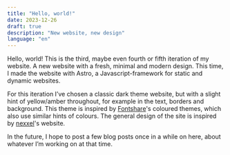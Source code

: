 ```yaml
---
title: "Hello, world!"
date: 2023-12-26
draft: true
description: "New website, new design"
language: "en"
---
```


Hello, world! This is the third, maybe even fourth or fifth iteration
of my website. A new website with a fresh, minimal and modern design.
This time, I made the website with Astro, a Javascript-framework for static and dynamic websites.

For this iteration I’ve chosen a classic dark theme website, but with a slight
hint of yellow/amber throughout, for example in the text, borders and background.
This theme is inspired by [Fontshare](https://fontshare.com/)'s coloured themes,
which also use similar hints of colours. The general design of the site is
inspired by [nexxel](https://nexxel.dev/)'s website.

In the future, I hope to post a few blog posts once in a while on here, about
whatever I’m working on at that time.
